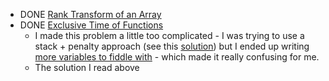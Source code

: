 - DONE [Rank Transform of an Array](https://leetcode.com/problems/rank-transform-of-an-array/)
- DONE [Exclusive Time of Functions](https://leetcode.com/problems/exclusive-time-of-functions/)
	- I made this problem a little too complicated - I was trying to use a stack + penalty approach (see this [solution](https://leetcode.com/problems/exclusive-time-of-functions/solutions/105100/python-straightforward-with-explanation/)) but I ended up writing [more variables to fiddle with](https://leetcode.com/problems/exclusive-time-of-functions/submissions/1091247422/) - which made it really confusing for me.
	- The solution I read above